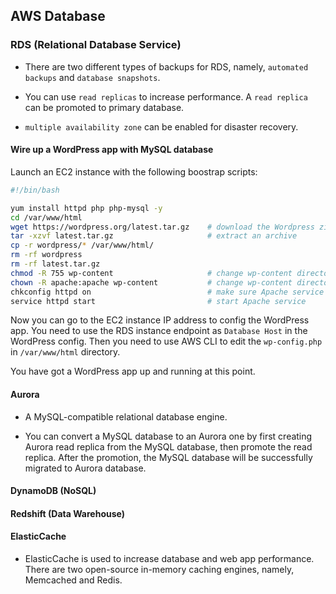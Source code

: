 ## AWS Database

### RDS (Relational Database Service)

- There are two different types of backups for RDS, namely, `automated backups` and `database snapshots`.

- You can use `read replicas` to increase performance. A `read replica` can be promoted to primary database.

- `multiple availability zone` can be enabled for disaster recovery.

#### Wire up a WordPress app with MySQL database

Launch an EC2 instance with the following boostrap scripts:

```bash
#!/bin/bash

yum install httpd php php-mysql -y
cd /var/www/html
wget https://wordpress.org/latest.tar.gz    # download the Wordpress zip file
tar -xzvf latest.tar.gz                     # extract an archive
cp -r wordpress/* /var/www/html/
rm -rf wordpress
rm -rf latest.tar.gz
chmod -R 755 wp-content                     # change wp-content directory permissions 
chown -R apache:apache wp-content           # change wp-content directory to own by apache user and apache group
chkconfig httpd on                          # make sure Apache service is on after instance reboot
service httpd start                         # start Apache service
```

Now you can go to the EC2 instance IP address to config the WordPress app. You need to use the RDS instance endpoint as `Database Host` in the WordPress config. Then you need to use AWS CLI to edit the `wp-config.php` in `/var/www/html` directory.

You have got a WordPress app up and running at this point.

#### Aurora

- A MySQL-compatible relational database engine.

- You can convert a MySQL database to an Aurora one by first creating Aurora read replica from the MySQL database, then promote the read replica. After the promotion, the MySQL database will be successfully migrated to Aurora database.

#### DynamoDB (NoSQL)

#### Redshift (Data Warehouse)

#### ElasticCache

- ElasticCache is used to increase database and web app performance. There are two open-source in-memory caching engines, namely, Memcached and Redis.
